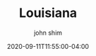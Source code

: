 ---
date: 2020-09-11T11:55:00-04:00
title: "Louisiana"
ab: "LA"
seo_title: "Contact Louisiana Governor"
description: Contact Louisiana Governor
author: john shim
url: /louisiana/
weight: 1
---